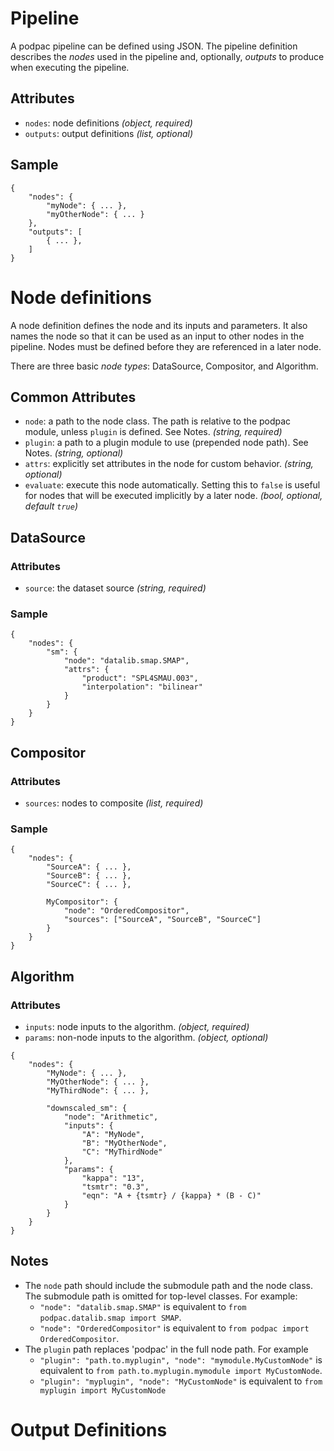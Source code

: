 # Pipeline

A podpac pipeline can be defined using JSON. The pipeline definition describes the *nodes* used in the pipeline and, optionally, *outputs* to produce when executing the pipeline.

## Attributes

 * `nodes`: node definitions  *(object, required)*
 * `outputs`: output definitions *(list, optional)* 

## Sample

```
{
    "nodes": {
        "myNode": { ... },
        "myOtherNode": { ... }
    },
    "outputs": [
        { ... },
    ]
}
```

# Node definitions

A node definition defines the node and its inputs and parameters. It also names the node so that it can be used as an input to other nodes in the pipeline. Nodes must be defined before they are referenced in a later node.

There are three basic *node types*: DataSource, Compositor, and Algorithm.

## Common Attributes

 * `node`: a path to the node class. The path is relative to the podpac module, unless `plugin` is defined. See Notes. *(string, required)*
 * `plugin`: a path to a plugin module to use (prepended node path). See Notes. *(string, optional)*
 * `attrs`: explicitly set attributes in the node for custom behavior. *(string, optional)*
 * `evaluate`: execute this node automatically. Setting this to `false` is useful for nodes that will be executed implicitly by a later node. *(bool, optional, default `true`)*

## DataSource

###  Attributes
 * `source`: the dataset source *(string, required)*

### Sample

```
{
    "nodes": {
        "sm": {
            "node": "datalib.smap.SMAP",
            "attrs": {
                "product": "SPL4SMAU.003",
                "interpolation": "bilinear"
            }
        }
    }
}
```

## Compositor

### Attributes

 * `sources`: nodes to composite *(list, required)*

### Sample

```
{
    "nodes": {
        "SourceA": { ... },
        "SourceB": { ... },
        "SourceC": { ... },

        MyCompositor": {
            "node": "OrderedCompositor",
            "sources": ["SourceA", "SourceB", "SourceC"]
        }
    }
}
```

## Algorithm

### Attributes
 * `inputs`: node inputs to the algorithm. *(object, required)*
 * `params`: non-node inputs to the algorithm. *(object, optional)*

```
{
    "nodes": {
        "MyNode": { ... },
        "MyOtherNode": { ... },
        "MyThirdNode": { ... },

        "downscaled_sm": {
            "node": "Arithmetic",
            "inputs": {
                "A": "MyNode",
                "B": "MyOtherNode",
                "C": "MyThirdNode"
            },
            "params": {
                "kappa": "13",
                "tsmtr": "0.3", 
                "eqn": "A + {tsmtr} / {kappa} * (B - C)"
            }
        }
    }
}
```

## Notes

 * The `node` path should include the submodule path and the node class. The submodule path is omitted for top-level classes. For example:
   - `"node": "datalib.smap.SMAP"` is equivalent to `from podpac.datalib.smap import SMAP`.
   - `"node": "OrderedCompositor"` is equivalent to `from podpac import OrderedCompositor`.
 * The `plugin` path replaces 'podpac' in the full node path. For example
   - `"plugin": "path.to.myplugin", "node": "mymodule.MyCustomNode"` is equivalent to `from path.to.myplugin.mymodule import MyCustomNode`.
   - `"plugin": "myplugin", "node": "MyCustomNode"` is equivalent to `from myplugin import MyCustomNode`

# Output Definitions